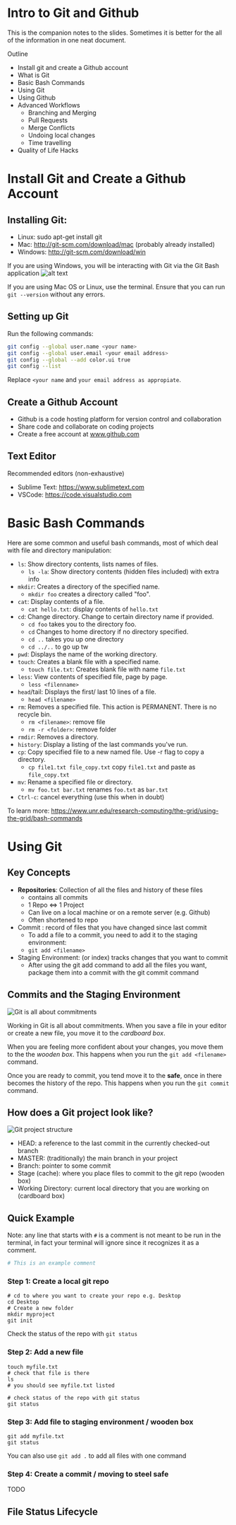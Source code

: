# Intro to Git and Github

This is the companion notes to the slides. Sometimes it is better for the all of the information in one neat document.

Outline
- Install git and create a Github account
- What is Git
- Basic Bash Commands
- Using Git
- Using Github
- Advanced Workflows
    - Branching and Merging
    - Pull Requests
    - Merge Conflicts
    - Undoing local changes
    - Time travelling
- Quality of Life Hacks

# Install Git and Create a Github Account

## Installing Git:
- Linux:  sudo apt-get install git
- Mac:  http://git-scm.com/download/mac (probably already installed)
- Windows: http://git-scm.com/download/win 

If you are using Windows, you will be interacting with Git via the Git Bash application ![alt text](images/git-bash-logo.png)

If you are using Mac OS or Linux, use the terminal. Ensure that you can run `git --version` without any errors.

## Setting up Git


Run the following commands:

```sh
git config --global user.name <your name>
git config --global user.email <your email address>
git config --global --add color.ui true
git config --list
```
Replace `<your name` and `your email address as appropiate`.

## Create a Github Account

- Github is a code hosting platform for version control and collaboration
- Share code and collaborate on coding projects
- Create a free account at www.github.com

## Text Editor

Recommended editors (non-exhaustive)
- Sublime Text: https://www.sublimetext.com
- VSCode: https://code.visualstudio.com

# Basic Bash Commands

Here are some common and useful bash commands, most of which deal with file and directory manipulation:
- `ls`: Show directory contents, lists names of files.
    - `ls -la`: Show directory contents (hidden files included) with extra info 
- `mkdir`: Creates a directory of the specified name.
    - `mkdir foo` creates a directory called "foo".
- `cat`: Display contents of a file.
    - `cat hello.txt`: display contents of `hello.txt`  
- `cd`: Change directory. Change to certain directory name if provided.
    - `cd foo` takes you to the directory foo.
    - `cd` Changes to home directory if no directory specified.
    - `cd ..` takes you up one directory
    - `cd ../..` to go up tw
- `pwd`: Displays the name of the working directory.
- `touch`: Creates a blank file with a specified name.
    - `touch file.txt`: Creates blank file with name `file.txt`
- `less`: View contents of specified file, page by page.
    - `less <filenname>`
- `head`/tail: Displays the first/ last 10 lines of a file.
    - `head <filename>`
- `rm`: Removes a specified file. This action is PERMANENT. There is no recycle bin.
    - `rm <filename>`: remove file
    - `rm -r <folder>`: remove folder
- `rmdir`: Removes a directory.
- `history`: Display a listing of the last commands you've run.
- `cp`: Copy specified file to a new named file. Use -r flag to copy a directory.
    - `cp file1.txt file_copy.txt` copy `file1.txt` and paste as `file_copy.txt`
- `mv`: Rename a specified file or directory.
    - `mv foo.txt bar.txt` renames `foo.txt` as `bar.txt`
- `Ctrl-c`: cancel everything (use this when in doubt)

To learn more: https://www.unr.edu/research-computing/the-grid/using-the-grid/bash-commands

# Using Git

## Key Concepts

- **Repositories**: Collection of all the files and history of these files
    - contains all commits 
    - 1 Repo <=> 1 Project
    - Can live on a local machine or on a remote server (e.g. Github)
    - Often shortened to repo
- Commit : record of files that you have changed since last commit
    - To add a file to a commit, you need to add it to the staging environment:
    - `git add <filename>`
- Staging Environment: (or index) tracks changes that you want to commit
    - After using the git add command to add all the files you want, package them into a commit with the git commit command

## Commits and the Staging Environment

![Git is all about commitments](images/git-commit-analogy.png)

Working in Git is all about commitments. When you save a file in your editor or create a new file, you move it to the *cardboard box*. 

When you are feeling more confident about your changes, you move them to the the *wooden box*. This happens when you run the `git add <filename>` command. 

Once you are ready to commit, you tend move it to the **safe**, once in there becomes the history of the repo. This happens when you run the `git commit` command.

## How does a Git project look like?

![Git project structure](images/project-structure.png)

- HEAD: a reference to the last commit in the currently checked-out branch
- MASTER: (traditionally) the main branch in your project
- Branch: pointer to some commit 
- Stage (cache): where you place files to commit to the git repo (wooden box)
- Working Directory: current local directory that you are working on (cardboard box)

## Quick Example

Note: any line that starts with `#` is a comment is not meant to be run in the terminal, in fact your terminal will ignore since it recognizes it as a comment.

```sh
# This is an example comment
```

### Step 1: Create a local git repo

```
# cd to where you want to create your repo e.g. Desktop
cd Desktop
# Create a new folder
mkdir myproject
git init
```

Check the status of the repo with `git status`

### Step 2: Add a new file 

```
touch myfile.txt
# check that file is there
ls
# you should see myfile.txt listed

# check status of the repo with git status
git status
```

### Step 3: Add file to staging environment / wooden box

```
git add myfile.txt
git status
```

You can also use `git add .` to add all files with one command

### Step 4: Create a commit / moving to steel safe

TODO

## File Status Lifecycle



